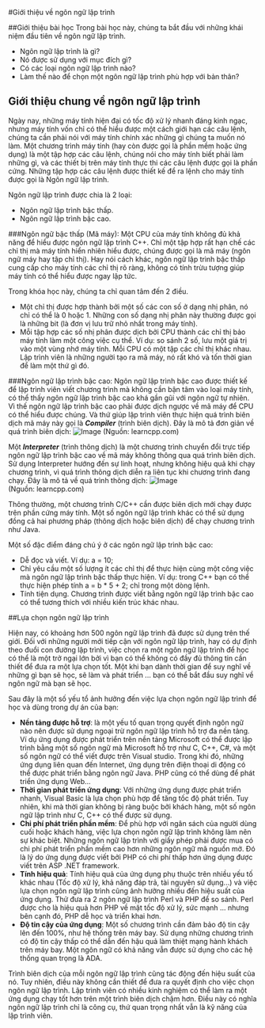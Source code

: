 #Giới thiệu về ngôn ngữ lập trình

##Giới thiệu bài học
Trong bài học này, chúng ta bắt đầu với những khái niệm đầu tiên về ngôn ngữ lập trình.
- Ngôn ngữ lập trình là gì?
- Nó được sử dụng với mục đích gì?
- Có các loại ngôn ngữ lập trình nào?
- Làm thế nào để chọn một ngôn ngữ lập trình phù hợp với bản thân?

## Giới thiệu chung về ngôn ngữ lập trình
Ngày nay, những máy tính hiện đại có tốc độ xử lý nhanh đáng kinh ngạc, nhưng máy tính vốn chỉ có thể hiểu được một cách giới hạn các câu lệnh, chúng ta cần phải nói với máy tính chính xác những gì chúng ta muốn nó làm. Một chương trình máy tính (hay còn được gọi là phần mềm hoặc ứng dụng) là một tập hợp các câu lệnh, chúng nói cho máy tính biết phải làm những gì, và các thiết bị trên máy tính thực thi các câu lệnh được gọi là phần cứng. Những tập hợp các câu lệnh được thiết kế để ra lệnh cho máy tính được gọi là Ngôn ngữ lập trình.

Ngôn ngữ lập trình được chia là 2 loại: 
 - Ngôn ngữ lập trình bậc thấp.
 - Ngôn ngữ lập trình bậc cao.

###Ngôn ngữ bậc thấp (Mã máy):
Một CPU của máy tính không đủ khả năng để hiểu được ngôn ngữ lập trình C++. Chỉ một tập hợp rất hạn chế các chỉ thị mà máy tính hiển nhiên hiểu được, chúng được gọi là mã máy (ngôn ngữ máy hay tập chỉ thị). Hay nói cách khác, ngôn ngữ lập trình bậc thấp 
cung cấp cho máy tính các chỉ thị rõ ràng, không có tính trừu tượng giúp máy tính có thể hiểu được ngay lập tức.

Trong khóa học này, chúng ta chỉ quan tâm đến 2 điều.
 - Một chỉ thị được hợp thành bởi một số các con số ở dạng nhị phân, nó chỉ có thể là 0 hoặc 1. Những con số dạng nhị phân này thường được gọi là những bit (là đơn vị lưu trữ nhỏ nhất trong máy tính).
 - Mỗi tập hợp các số nhị phân được dịch bởi CPU thành các chỉ thị bảo máy tính làm một công việc cụ thể. Ví dụ: so sánh 2 số, lưu một giá trị vào một vùng nhớ máy tính. Mỗi CPU có một tập các chỉ thị khác nhau. Lập trình viên là những người tạo ra mã máy, nó rất khó và tốn thời gian để làm một thứ gì đó.

###Ngôn ngữ lập trình bậc cao:
Ngôn ngữ lập trình bậc cao được thiết kế để lập trình viên viết chương trình mà không cần bận tâm vào loại máy tính, có thể thấy ngôn ngữ lập trình bậc cao khá gần gũi với ngôn ngữ tự nhiên. Vì thế ngôn ngữ lập trình bậc cao phải được dịch ngược về mã máy để CPU có thể hiểu được chúng. Và thứ giúp lập trình viên thực hiện quá trình biên dịch mã máy này gọi là ***Compiler*** (trình biên dịch).
Đây là mô tả đơn giản về quá trình biên dịch:
![Image](http://learncpp.com/images/CppTutorial/Section0/CompiledExecutable.png) 
(Nguồn: learncpp.com)

Một ***Interpreter*** (trình thông dịch) là một chương trình chuyển đổi trực tiếp ngôn ngữ lập trình bậc cao về mã máy không thông qua quá trình biên dịch. Sử dụng Interpreter hướng đến sự linh hoạt, nhưng không hiệu quả khi chạy chương trình, vì quá trình thông dịch diễn ra liên tục khi chương trình đang chạy.
Đây là mô tả về quá trình thông dịch:
![Image](http://learncpp.com/images/CppTutorial/Section0/Interpreted.png)  
(Nguồn: learncpp.com)

Thông thường, một chương trình C/C++ cần được biên dịch mới chạy được trên phần cứng máy tính. Một số ngôn ngữ lập trình khác 
có thể sử dụng đồng cả hai phương pháp (thông dịch hoặc biên dịch) để chạy chương trình như Java.

Một số đặc điểm đáng chú ý ở các ngôn ngữ lập trình bậc cao:
 - Dễ đọc và viết. Ví dụ: a = 10;
 - Chỉ yêu cầu một số lượng ít các chỉ thị để thực hiện cùng một công việc mà ngôn ngữ lập trình bậc thấp thực hiện. Ví dụ: trong C++ bạn có thể thực hiện phép tính a = b * 5 + 2; chỉ trong một dòng lệnh.
 - Tính tiện dụng. Chương trình được viết bằng ngôn ngữ lập trình bậc cao có thể tương thích với nhiều kiến trúc khác nhau.
  
##Lựa chọn ngôn ngữ lập trình

Hiện nay, có khoảng hơn 500 ngôn ngữ lập trình đã được sử dụng trên thế giới. Đối với những người mới tiếp cận với ngôn ngữ lập trình, hay có dự định theo đuổi con đường lập trình, việc chọn ra một ngôn ngữ lập trình để học có thể là một trở ngại lớn bởi vì bạn có thể không có đầy đủ thông tin cần thiết để đưa ra một lựa chọn tốt. Một khi bạn dành thời gian để suy nghĩ về những gì bạn sẽ học, sẽ làm và phát triển ... bạn có thể bắt đầu suy nghĩ về ngôn ngữ mà bạn sẽ học. 

Sau đây là một số yếu tổ ảnh hưởng đến việc lựa chọn ngôn ngữ lập trình để học và dùng trong dự án của bạn:
 - **Nền tảng được hỗ trợ**: là một yếu tố quan trọng quyết định ngôn ngữ nào nên được sử dụng ngoại trừ ngôn ngữ lập trình hỗ trợ đa nền tảng. Ví dụ ứng dụng được phát triển trên nền tảng Microsoft có thể được lập trình bằng một số ngôn ngữ mà Microsoft hỗ trợ như C, C++, C#, và một số ngôn ngữ có thể viết được trên Visual studio. Trong khi đó, những ứng dụng liên quan đến Internet, ứng dụng trên điện thoại di động có thể được phát triển bằng ngôn ngữ Java. PHP cũng có thể dùng để phát triển ứng dụng Web...
 - **Thời gian phát triển ứng dụng**: Với những ứng dụng được phát triển nhanh, Visual Basic là lựa chọn phù hợp để tăng tốc độ phát triển. Tuy nhiên, khi mà thời gian không bị ràng buộc bởi khách hàng, một số ngôn ngữ lập trình như C, C++ có thể được sử dụng.
 - **Chi phí phát triển phần mềm**: Để phù hợp với ngân sách của người dùng cuối hoặc khách hàng, việc lựa chọn ngôn ngữ lập trình không làm nên sự khác biệt. Những ngôn ngữ lập trình với giấy phép phải được mua có chi phí phát triển phần mềm cao hơn những ngôn ngữ mã nguồn mở. Đó là lý do ứng dụng được viết bởi PHP có chi phí thấp hơn ứng dụng được viết trên ASP .NET framework.
 - **Tính hiệu quả**: Tính hiệu quả của ứng dụng phụ thuộc trên nhiều yếu tố khác nhau (Tốc độ xử lý, khả năng đáp trả, tài nguyên sử dụng...) và việc lựa chọn ngôn ngữ lập trình cũng ảnh hưởng nhiều đến hiệu suất của ứng dụng. Thử đưa ra 2 ngôn ngữ lập  trình Perl và PHP để so sánh. Perl được cho là hiệu quả hơn PHP về mặt tốc độ xử lý, sức mạnh ... nhưng bên cạnh đó, PHP dễ học và triển khai hơn.
 - **Độ tin cậy của ứng dụng**: Một số chương trình cần đảm bảo độ tin cậy lên đến 100%, như hệ thống trên máy bay. Sử dụng những chương trình có độ tin cậy thấp có thể dẫn đến hậu quả làm thiệt mạng hành khách trên máy bay. Một ngôn ngữ có khả năng vẫn được sử dụng cho các hệ thống quan trọng là ADA.
  
Trình biên dịch của mỗi ngôn ngữ lập trình cũng tác động đến hiệu suất của nó. Tuy nhiên, điều này không cần thiết để đưa ra quyết định cho việc chọn ngôn ngữ lập trình. Lập trình viên có nhiều kinh nghiệm có thể làm ra một ứng dụng chạy tốt hơn trên một trình biên dịch chậm hơn. Điều này có nghĩa ngôn ngữ lập trình chỉ là công cụ, thứ quan trọng nhất vẫn là kỹ năng của lập trình viên.
